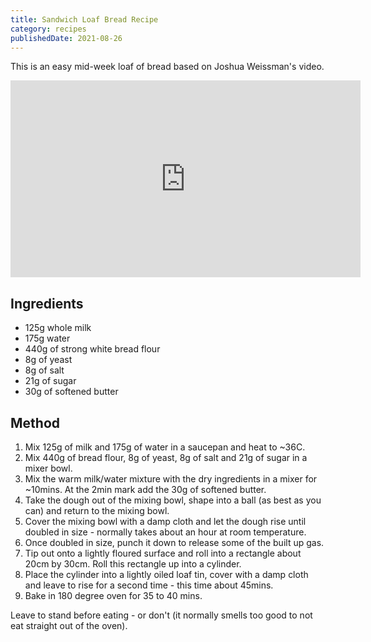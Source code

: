 ```yaml
---
title: Sandwich Loaf Bread Recipe
category: recipes
publishedDate: 2021-08-26
---
```


This is an easy mid-week loaf of bread based on Joshua Weissman's video.

<div class="video-container">
  <iframe width="560" height="315" src="https://www.youtube.com/embed/lipLAgZkWN0" frameborder="0" allowfullscreen></iframe>
</div>

## Ingredients

- 125g whole milk
- 175g water
- 440g of strong white bread flour
- 8g of yeast
- 8g of salt
- 21g of sugar
- 30g of softened butter

## Method

1. Mix 125g of milk and 175g of water in a saucepan and heat to ~36C.
2. Mix 440g of bread flour, 8g of yeast, 8g of salt and 21g of sugar in a mixer bowl.
3. Mix the warm milk/water mixture with the dry ingredients in a mixer for ~10mins. At the 2min mark add the 30g of softened butter.
4. Take the dough out of the mixing bowl, shape into a ball (as best as you can) and return to the mixing bowl.
5. Cover the mixing bowl with a damp cloth and let the dough rise until doubled in size - normally takes about an hour at room temperature.
6. Once doubled in size, punch it down to release some of the built up gas.
7. Tip out onto a lightly floured surface and roll into a rectangle about 20cm by 30cm. Roll this rectangle up into a cylinder.
8. Place the cylinder into a lightly oiled loaf tin, cover with a damp cloth and leave to rise for a second time - this time about 45mins.
9. Bake in 180 degree oven for 35 to 40 mins.

Leave to stand before eating - or don't (it normally smells too good to not eat straight out of the oven).
